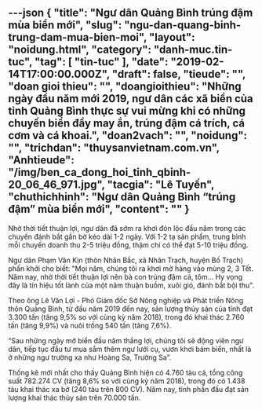 ---json
{
    "title": "Ngư dân Quảng Bình trúng đậm mùa biển mới",
    "slug": "ngu-dan-quang-binh-trung-dam-mua-bien-moi",
    "layout": "noidung.html",
    "category": "danh-muc.tin-tuc",
    "tag": [
        "tin-tuc"
    ],
    "date": "2019-02-14T17:00:00.000Z",
    "draft": false,
    "tieude": "",
    "doan gioi thieu": "",
    "doangioithieu": "Những ngày đầu năm mới 2019, ngư dân các xã biển của tỉnh Quảng Bình thực sự vui mừng khi có những chuyến biển đầy may ắn, trúng đậm cá trích, cá cơm và cá khoai.",
    "doan2vach": "",
    "noidung": "",
    "trichdan": "thuysanvietnam.com.vn",
    "Anhtieude": "/img/ben_ca_dong_hoi_tinh_qbinh-20_06_46_971.jpg",
    "tacgia": "Lê Tuyến",
    "chuthichhinh": "Ngư dân Quảng Bình “trúng đậm” mùa biển mới",
    "__content__": ""
}
---
<p>Nhờ thời tiết thuận lợi, ngư d&acirc;n đ&atilde; sớm ra khơi đ&oacute;n lộc đầu năm trong c&aacute;c chuyến đ&aacute;nh bắt gần bờ k&eacute;o d&agrave;i 1-2 ng&agrave;y. Với 1-2 tạ sản phẩm, trung b&igrave;nh mỗi chuyến doanh thu 2-5 triệu đồng, thậm ch&iacute; c&oacute; thể đạt 5-10 triệu đồng.</p>

<p>Ngư d&acirc;n Phạm Văn Kịn (th&ocirc;n Nh&acirc;n Bắc, x&atilde; Nh&acirc;n Trạch, huyện Bố Trạch) phấn khởi cho biết: &quot;Mọi năm, ch&uacute;ng t&ocirc;i ra khơi mở h&agrave;ng v&agrave;o m&ugrave;ng 2, 3 Tết. Năm nay, nhờ thời tiết thuận lợi n&ecirc;n b&agrave; con tr&uacute;ng đậm c&aacute;, t&ocirc;m... Hy vọng đ&acirc;y l&agrave; t&iacute;n hiệu tốt l&agrave;nh của một năm thuận buồm, xu&ocirc;i gi&oacute;, đ&aacute;nh bắt bội thu&quot;.</p>

<p>Theo &ocirc;ng L&ecirc; Văn Lợi - Ph&oacute; Gi&aacute;m đốc Sở N&ocirc;ng nghiệp v&agrave; Ph&aacute;t triển N&ocirc;ng th&ocirc;n Quảng B&igrave;nh, từ đầu năm 2019 đến nay, sản lượng thủy sản của tỉnh đạt 3.300 tấn (tăng 9,5% so với c&ugrave;ng kỳ năm 2018), trong đ&oacute; khai th&aacute;c 2.760 tấn (tăng 9,9%) v&agrave; nu&ocirc;i trồng 540 tấn (tăng 7,6%).</p>

<p>&ldquo;Sau những ng&agrave;y mở biển đầu năm thắng lợi, ch&uacute;ng t&ocirc;i sẽ động vi&ecirc;n ngư d&acirc;n, tiếp tục đầu tư mua sắm th&ecirc;m ngư lưới cụ, vươn khơi b&aacute;m biển, nhất l&agrave; ở những ngư trường xa như Ho&agrave;ng Sa, Trường Sa&rdquo;.</p>

<p>Thống k&ecirc; mới nhất cho thấy Quảng B&igrave;nh hiện c&oacute; 4.760 t&agrave;u c&aacute;, tổng c&ocirc;ng suất 782.274 CV (tăng 8,6% so với c&ugrave;ng kỳ năm 2018), trong đ&oacute; c&oacute; 1.438 t&agrave;u khai th&aacute;c xa bờ (240 t&agrave;u tr&ecirc;n 800 CV). Năm nay, tỉnh phấn đấu đạt sản lượng khai th&aacute;c thủy sản tr&ecirc;n 70.000 tấn.</p>
